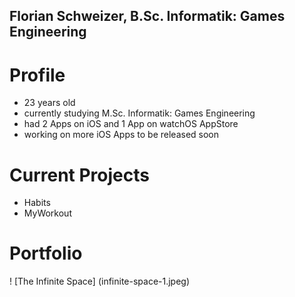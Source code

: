 ## Florian Schweizer, B.Sc. Informatik: Games Engineering

# Profile
- 23 years old
- currently studying M.Sc. Informatik: Games Engineering
- had 2 Apps on iOS and 1 App on watchOS AppStore
- working on more iOS Apps to be released soon

# Current Projects
- Habits
- MyWorkout

# Portfolio
! [The Infinite Space] (infinite-space-1.jpeg)

